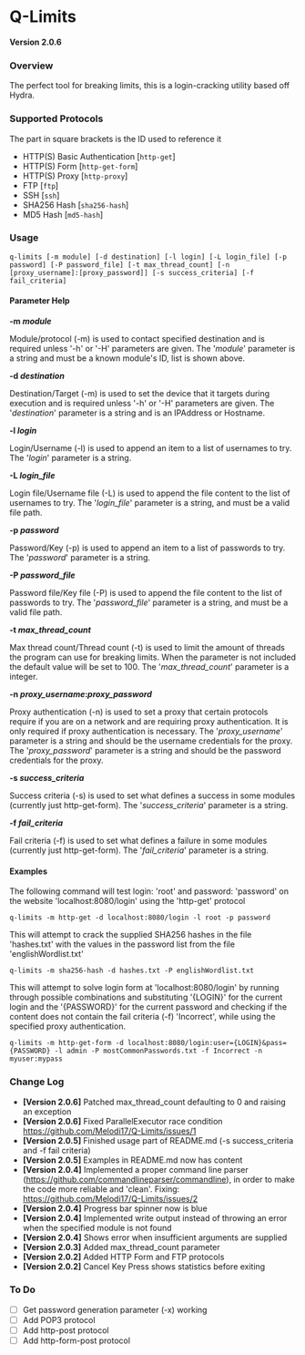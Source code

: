 # Q-Limits

**Version 2.0.6**

### Overview
The perfect tool for breaking limits, this is a login-cracking utility based off Hydra.

### Supported Protocols

The part in square brackets is the ID used to reference it

- HTTP(S) Basic Authentication [`http-get`]
- HTTP(S) Form [`http-get-form`]
- HTTP(S) Proxy [`http-proxy`]
- FTP [`ftp`]
- SSH [`ssh`]
- SHA256 Hash [`sha256-hash`]
- MD5 Hash [`md5-hash`]

### Usage

```shell
q-limits [-m module] [-d destination] [-l login] [-L login_file] [-p password] [-P password_file] [-t max_thread_count] [-n [proxy_username]:[proxy_password]] [-s success_criteria] [-f fail_criteria]
```
####  Parameter Help

**-m *module***

Module/protocol (-m) is used to contact specified destination and is required unless '-h' or '-H' parameters are given. The '*module*' parameter is a string and must be a known module's ID, list is shown above.

**-d *destination***

Destination/Target (-m) is used to set the device that it targets during execution and is required unless '-h' or '-H' parameters are given. The '*destination*' parameter is a string and is an IPAddress or Hostname.

**-l *login***

Login/Username (-l) is used to append an item to a list of usernames to try. The '*login*' parameter is a string.

**-L *login_file***

Login file/Username file (-L) is used to append the file content to the list of usernames to try. The '*login_file*' parameter is a string, and must be a valid file path.

**-p *password***

Password/Key (-p) is used to append an item to a list of passwords to try. The '*password*' parameter is a string.

**-P *password_file***

Password file/Key file (-P) is used to append the file content to the list of passwords to try. The '*password_file*' parameter is a string, and must be a valid file path.

**-t *max_thread_count***

Max thread count/Thread count (-t) is used to limit the amount of threads the program can use for breaking limits. When the parameter is not included the default value will be set to 100. The '*max_thread_count*' parameter is a integer.

**-n *proxy_username*:*proxy_password***

Proxy authentication (-n) is used to set a proxy that certain protocols require if you are on a network and are requiring proxy authentication. It is only required if proxy authentication is necessary. The '*proxy_username*' parameter is a string and should be the username credentials for the proxy. The '*proxy_password*' parameter is a string and should be the password credentials for the proxy.

**-s *success_criteria***

Success criteria (-s) is used to set what defines a success in some modules (currently just http-get-form). The '*success_criteria*' parameter is a string.

**-f *fail_criteria***

Fail criteria (-f) is used to set what defines a failure in some modules (currently just http-get-form). The '*fail_criteria*' parameter is a string.

#### Examples

The following command will test login: 'root' and password: 'password' on the website 'localhost:8080/login' using the 'http-get' protocol

```shell
q-limits -m http-get -d localhost:8080/login -l root -p password
```

This will attempt to crack the supplied SHA256 hashes in the file 'hashes.txt' with the values in the password list from the file 'englishWordlist.txt'

```shell
q-limits -m sha256-hash -d hashes.txt -P englishWordlist.txt
```

This will attempt to solve login form at 'localhost:8080/login' by running through possible combinations and substituting '{LOGIN}' for the current login and the '{PASSWORD}' for the current password and checking if the content does not contain the fail criteria (-f) 'Incorrect', while using the specified proxy authentication.

```shell
q-limits -m http-get-form -d localhost:8080/login:user={LOGIN}&pass={PASSWORD} -l admin -P mostCommonPasswords.txt -f Incorrect -n myuser:mypass
```

### Change Log


- **[Version 2.0.6]** Patched max_thread_count defaulting to 0 and raising an exception
- **[Version 2.0.6]** Fixed ParallelExecutor race condition https://github.com/Melodi17/Q-Limits/issues/1
- **[Version 2.0.5]** Finished usage part of README.md (-s success_criteria and -f fail criteria)
- **[Version 2.0.5]** Examples in README.md now has content
- **[Version 2.0.4]** Implemented a proper command line parser (https://github.com/commandlineparser/commandline), in order to make the code more reliable and 'clean'. Fixing: https://github.com/Melodi17/Q-Limits/issues/2
- **[Version 2.0.4]** Progress bar spinner now is blue
- **[Version 2.0.4]** Implemented write output instead of throwing an error when the specified module is not found
- **[Version 2.0.4]** Shows error when insufficient arguments are supplied
- **[Version 2.0.3]** Added max_thread_count parameter
- **[Version 2.0.2]** Added HTTP Form and FTP protocols
- **[Version 2.0.2]** Cancel Key Press shows statistics before exiting

### To Do

- [ ] Get password generation parameter (-x) working
- [ ] Add POP3 protocol
- [ ] Add http-post protocol
- [ ] Add http-form-post protocol